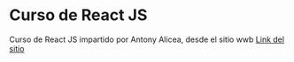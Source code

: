 # Curso de React JS

Curso de React JS impartido por Antony Alicea, 
desde el sitio wwb [Link del sitio](https://dontimitateunderstand.com/courses/understanding-react/lectures/44347162)